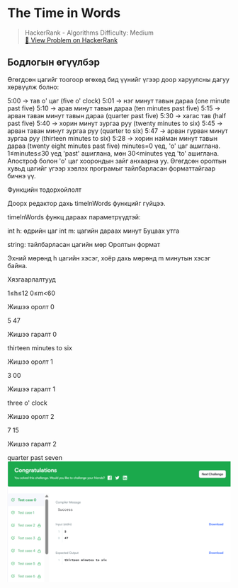 # The Time in Words


> HackerRank - Algorithms
> Difficulty: Medium  
> [🔗 View Problem on HackerRank](https://www.hackerrank.com/challenges/the-time-in-words/problem)


## Бодлогын өгүүлбэр

Өгөгдсөн цагийг тоогоор өгөхөд бид үүнийг үгээр доор харуулсны дагуу хөрвүүлж болно:

5:00 → тав о' цаг (five o' clock) 5:01 → нэг минут тавын дараа (one minute past five) 5:10 → арав минут тавын дараа (ten minutes past five) 5:15 → арван таван минут тавын дараа (quarter past five) 5:30 → хагас тав (half past five) 5:40 → хорин минут зургаа руу (twenty minutes to six) 5:45 → арван таван минут зургаа руу (quarter to six) 5:47 → арван гурван минут зургаа руу (thirteen minutes to six) 5:28 → хорин найман минут тавын дараа (twenty eight minutes past five) minutes=0 үед, 'о' цаг ашиглана. 1≤minutes≤30 үед 'past' ашиглана, мөн 30<minutes үед 'to' ашиглана. Апостроф болон 'о' цаг хоорондын зайг анхаарна уу. Өгөгдсөн оролтын хувьд цагийг үгээр хэвлэх програмыг тайлбарласан форматтайгаар бичнэ үү.

Функцийн тодорхойлолт

Доорх редактор дахь timeInWords функцийг гүйцээ.

timeInWords функц дараах параметрүүдтэй:

int h: өдрийн цаг int m: цагийн дараах минут Буцаах утга

string: тайлбарласан цагийн мөр Оролтын формат

Эхний мөрөнд h цагийн хэсэг, хоёр дахь мөрөнд m минутын хэсэг байна.

Хязгаарлалтууд

1≤h≤12 
0≤m<60 

Жишээ оролт 0

5 47

Жишээ гаралт 0

thirteen minutes to six

Жишээ оролт 1

3 00

Жишээ гаралт 1

three o' clock

Жишээ оролт 2

7 15

Жишээ гаралт 2

quarter past seven
![alt text](<Screenshot 2025-06-10 214506.png>)